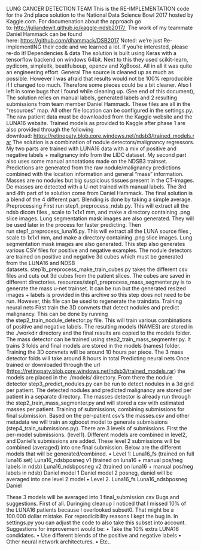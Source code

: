 LUNG CANCER DETECTION TEAM
This is the RE-IMPLEMENTATION code for the 2nd place solution to the National Data Science Bowl 2017 hosted by Kaggle.com. For documenation about the approach go to: http://juliandewit.github.io/kaggle-ndsb2017/ 
The work of my teammate Daniel Hammack can be found here: https://github.com/dhammack/DSB2017
Noted: we’re just Re-implementING their code and we learned a lot. If you’re interested, please re-do it!
Dependencies & data
The solution is built using Keras with a tensorflow backend on windows 64bit. Next to this they used scikit-learn, pydicom, simpleitk, beatifulsoup, opencv and XgBoost. All in all it was quite an engineering effort.
General
The source is cleaned up as much as possible. However I was afraid that results would not be 100% reproducible if I changed too much. Therefore some pieces could be a bit cleaner. Also I left in some bugs that I found while cleaning up. (See end of this document),
The solution relies on manual labels, generated labels and 2 resulting submissions from team member Daniel Hammack. These files are all in the "resources" map. All other file location can be configured in the settings.py. The raw patient data must be downloaded from the Kaggle website and the LUNA16 website.
Trained models as provided to Kaggle after phase 1 are also provided through the following download: https://retinopaty.blob.core.windows.net/ndsb3/trained_models.rar
The solution is a combination of nodule detectors/malignancy regressors. My two parts are trained with LUNA16 data with a mix of positive and negative labels + malignancy info from the LIDC dataset. My second part also uses some manual annotations made on the NDSB3 trainset. Predictions are generated from the raw nodule/malignancy predictions combined with the location information and general “mass” information. Masses are no nodules but big suspicious tissues present in the CT-images. De masses are detected with a U-net trained with manual labels.
The 3rd and 4th part of te solution come from Daniel Hammack. The final solution is a blend of the 4 different part. Blending is done by taking a simple average.
Preprocessing
First run step1_preprocess_ndsb.py. This will extract all the ndsb dicom files , scale to 1x1x1 mm, and make a directory containing .png slice images. Lung segmentation mask images are also generated. They will be used later in the process for faster predicting. Then run step1_preprocess_luna16.py. This will extract all the LUNA source files , scale to 1x1x1 mm, and make a directory containing .png slice images. Lung segmentation mask images are also generated. This step also generates various CSV files for positive and negative examples.
The nodule detectors are trained on positive and negative 3d cubes which must be generated from the LUNA16 and NDSB datasets. step1b_preprocess_make_train_cubes.py takes the different csv files and cuts out 3d cubes from the patient slices. The cubes are saved in different directories. resources/step1_preprocess_mass_segmenter.py is to generate the mass u-net trainset. It can be run but the generated resized images + labels is provided in this archive so this step does not need to be run. However, this file can be used to regenerate the traindata.
Training neural nets
First train the 3D convnets that detect nodules and predict malignancy. This can be done by running the step2_train_nodule_detector.py file. This will train various combinations of positive and negative labels. The resulting models (NAMES) are stored in the ./workdir directory and the final results are copied to the models folder. The mass detector can be trained using step2_train_mass_segmenter.py. It trains 3 folds and final models are stored in the models (names) folder. Training the 3D convnets will be around 10 hours per piece. The 3 mass detector folds will take around 8 hours in total
Predicting neural nets
Once trained or downloaded through the url (https://retinopaty.blob.core.windows.net/ndsb3/trained_models.rar) the models are placed in the ./models/ directory. From there the nodule detector step3_predict_nodules.py can be run to detect nodules in a 3d grid per patient. The detected nodules and predicted malignancy are stored per patient in a separate directory. The masses detector is already run through the step2_train_mass_segmenter.py and will stored a csv with estimated masses per patient.
Training of submissions, combining submissions for final submission.
Based on the per-patient csv’s the masses.csv and other metadata we will train an xgboost model to generate submissions (step4_train_submissions.py). There are 3 levels of submissions. First the per-model submissions. (level1). Different models are combined in level2, and Daniel’s submissions are added. These level 2 submissions will be combined (averaged) into one final submission. Below are the different models that will be generated/combined.
•	Level 1:
Luna16_fs (trained on full luna16 set)
Luna16_ndsbposneg v1 (trained on luna16 + manual pos/neg labels in ndsb)
Luna16_ndsbposneg v2 (trained on luna16 + manual pos/neg labels in ndsb)
Daniel model 1
Daniel model 2
posneg, daniel will be averaged into one level 2 model
•	Level 2.
Luna16_fs
Luna16_ndsbposneg
Daniel

These 3 models will be averaged into 1 final_submission.csv
Bugs and suggestions.
First of all. Duringing cleanup I noticed that I missed 10% of the LUNA16 patients because I overlooked subset0. That might be a 100.000 dollar mistake. For reprodicibility reasons I kept the bug in. In settings.py you can adjust the code to also take this subset into account.
Suggestions for improvement would be:
•	Take the 10% extra LUNA16 condidates.
•	Use different blends of the positive and negative labels
•	Other neural network architectures.
•	Etc..

